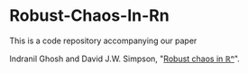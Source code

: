 # Robust-Chaos-In-Rn

This is a code repository accompanying our paper 

Indranil Ghosh and David J.W. Simpson, "[Robust chaos in ℝⁿ](https://arxiv.org/abs/2410.22563)".
